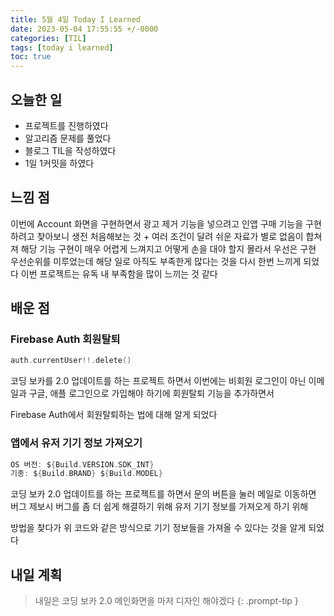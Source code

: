 ```yaml
---
title: 5월 4일 Today I Learned
date: 2023-05-04 17:55:55 +/-0000
categories: [TIL]
tags: [today i learned]
toc: true
---
```


## 오늘한 일

* 프로젝트를 진행하였다
* 알고리즘 문제를 풀었다
* 블로그 TIL을 작성하였다
* 1일 1커밋을 하였다

## 느낌 점

이번에 Account 화면을 구현하면서 광고 제거 기능을 넣으려고 인앱 구매 기능을 구현하려고 찾아보니 
생전 처음해보는 것 + 여러 조건이 달려 쉬운 자료가 별로 없음이 합쳐져 해당 기능 구현이
매우 어렵게 느껴지고 어떻게 손을 대야 할지 몰라서 우선은 구현 우선순위를 미루었는데 해당 일로
아직도 부족한게 많다는 것을 다시 한번 느끼게 되었다 이번 프로젝트는 유독 내 부족함을 많이 느끼는 것 같다

## 배운 점

### Firebase Auth 회원탈퇴

~~~kotlin
auth.currentUser!!.delete()
~~~

코딩 보카를 2.0 업데이트를 하는 프로젝트 하면서 이번에는 비회원 로그인이 아닌
이메일과 구글, 애플 로그인으로 가입해야 하기에 회원탈퇴 기능을 추가하면서

Firebase Auth에서 회원탈퇴하는 법에 대해 알게 되었다


### 앱에서 유저 기기 정보 가져오기

~~~kotlin
OS 버전: ${Build.VERSION.SDK_INT}
기종: ${Build.BRAND} ${Build.MODEL}
~~~

코딩 보카 2.0 업데이트를 하는 프로젝트를 하면서 문의 버튼을 눌러 메일로 이동하면
버그 제보시 버그를 좀 더 쉽게 해결하기 위해 유저 기기 정보를 가져오게 하기 위해

방법을 찾다가 위 코드와 같은 방식으로 기기 정보들을 가져올 수 있다는 것을 알게 되었다

## 내일 계획

> 내일은 코딩 보카 2.0 메인화면을 마저 디자인 해야겠다
{: .prompt-tip }